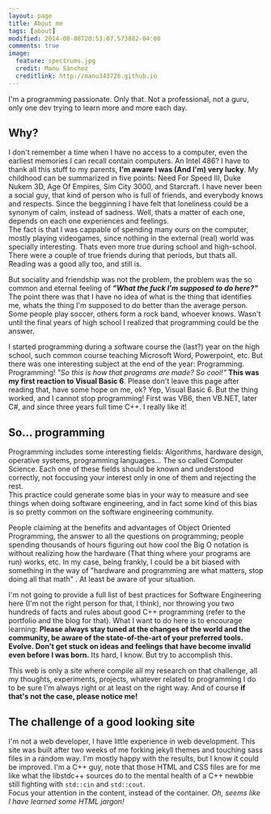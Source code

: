 ```yaml
---
layout: page
title: About me
tags: [about]
modified: 2014-08-08T20:53:07.573882-04:00
comments: true
image:
  feature: spectrums.jpg
  credit: Manu Sánchez	
  creditlink: http://manu343726.github.io
---
```


I'm a programming passionate. Only that. Not a professional, not a guru, only one dev trying to learn more and more each day.

## Why?

I don't remember a time when I have no access to a computer, even the earliest memories I can recall contain computers. An Intel 486? 
I have to thank all this stuff to my parents, **I'm aware I was (And I'm) very lucky**.
My childhood can be summarized in five points: Need For Speed III, Duke Nukem 3D, Age Of Empires, Sim City 3000, and Starcraft. I have never been a social guy, that
kind of person who is full of friends, and everybody knows and respects. Since the begginning I have felt that loneliness could be a synonym of calm, instead of sadness. Well,
thats a matter of each one, depends on each one experiences and feelings.   
The fact is that I was cappable of spending many ours on the computer, mostly playing videogames, since nothing in the external (real) world was specially interesting. Thats even more true
during school and high-school. There were a couple of true friends during that periods, but thats all. Reading was a good ally too, and still is.  

But sociality and friendship was not the problem, the problem was the so common and eternal feeling of ***"What the fuck I'm supposed to do here?"*** The point there was that I have no idea
of what is the thing that identifies me, whats the thing I'm supposed to do better than the average person. Some people play soccer, others form a rock band, whoever knows. 
Wasn't until the final years of high school I realized that programming could be the answer.

I started programming during a software course the (last?) year on the high school, such common course teaching Microsoft Word, Powerpoint, etc. But there was one interesting subject at the end of the year: Programming. 
Programming! *"So this is how that programs are made? So cool!"* **This was my first reaction to Visual Basic 6**. Please don't leave this page after reading that, have some hope on me, ok?
Yep, Visual Basic 6. But the thing worked, and I cannot stop programming! First was VB6, then VB.NET, later C#, and since three years full time C++. I really like it!

## So... programming

Programming includes some interesting fields: Algorithms, hardware design, operative systems, programming languages... The so called Computer Science. Each one of these fields should be known and understood correctly, not
foccusing your interest only in one of them and rejecting the rest.  
This practice could generate some bias in your way to measure and see things when doing software engineering, and in fact some kind of this bias is so pretty common on
the software engineering community.  

People claiming at the benefits and advantages of Object Oriented Programming, the answer to all the questions on programming; people spending thousands of hours figuring out how cool the Big O notation is without realizing how
the hardware (That thing where your programs are run) works, etc. In my case, being frankly, I could be a bit biased with something in the way of "hardware and programming are what matters, stop doing all that math" . At least be aware of your situation.

I'm not going to provide a full list of best practices for Software Engineering here (I'm not the right person for that, I think), nor throwing you two hundreds of facts and rules about good C++ programming (refer to the portfolio
and the blog for that). What I want to do here is to encourage learning: **Please always stay tuned at the changes of the world and the community, be aware of the state-of-the-art of your preferred tools. Evolve. Don't get stuck on ideas
and feelings that have become invalid even before I was born.** Its hard, I know. But try to accomplish this.  

This web is only a site where compile all my research on that challenge, all my thoughts, experiments, projects, whatever related to programming I do to be sure I'm always right or at least on the right way. And of course **if that's not the case, please notice me!**

## The challenge of a good looking site

I'm not a web developer, I have little experience in web development. This site was built after two weeks of me forking jekyll themes and touching sass files in a random way. 
I'm mostly happy with the results, but I know it could be improved. I'm a C++ guy, note that those HTML and CSS files are for me like what the libstdc++ sources do to the mental health of a C++ newbbie still fighting with `std::cin` and `std::cout`.  
Focus your attention in the content, instead of the container. *Oh, seems like I have learned some HTML jargon!*